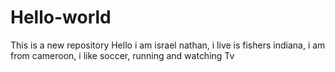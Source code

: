 # Hello-world
This is a new repository
Hello i am israel nathan, i live is fishers indiana, i am from cameroon, i like soccer, running and watching Tv
